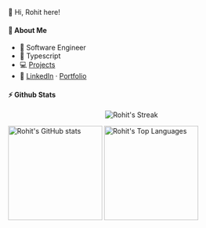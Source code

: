 👋 Hi, Rohit here!

#### 🚀 About Me

- 💼 Software Engineer
- 💙 Typescript
- 💻 [Projects](https://rohitbakoliya.github.io/projects)
- 🤝 [LinkedIn](https://linkedin.com/in/rohitbakoliya) · [Portfolio](https://rohitbakoliya.github.io)


#### ⚡ Github Stats

<p align="center">
            <img title="GitHub Streak" alt="Rohit's Streak" src="https://github-readme-streak-stats.herokuapp.com/?user=rohitbakoliya&theme=monokai-metallian&hide_border=true"/>
</p>

<span><img alt="Rohit's GitHub stats" src="https://github-readme-stats.vercel.app/api/?username=rohitbakoliya&show_icons=true&count_private=true&theme=react&hide_border=true&bg_color=1F222E&title_color=F8D866&icon_color=F8D866" height="192px"/></span>
<img alt="Rohit's Top Languages" src="https://github-readme-stats.vercel.app/api/top-langs/?username=rohitbakoliya&langs_count=8&layout=compact&theme=react&hide_border=true&bg_color=1F222E&title_color=F8D866&icon_color=F8D866" height="192px"/>

